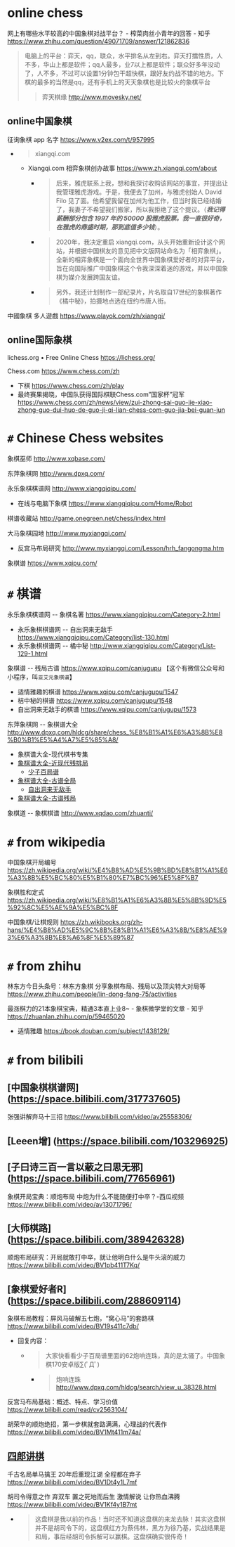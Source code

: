 
# online chess

网上有哪些水平较高的中国象棋对战平台？ - 榨菜肉丝小青年的回答 - 知乎 https://www.zhihu.com/question/49071709/answer/121862836
> 电脑上的平台：弈天，qq，联众，水平排名从左到右。弈天打擂性质，人不多，华山上都是软件；qq人最多，业7以上都是软件；联众好多年没动了，人不多，不过可以设置1分钟包干超快棋，跟好友约战不错的地方。下棋的最多的当然是qq，还有手机上的天天象棋也是比较火的象棋平台
>> 弈天棋缘 http://www.movesky.net/

## online中国象棋

征询象棋 app 名字 https://www.v2ex.com/t/957995
- > xiangqi.com
  * Xiangqi.com 相弈象棋创办故事 https://www.zh.xiangqi.com/about
    + > 后来，雅虎联系上我，想和我探讨收购该网站的事宜，并提出让我管理雅虎游戏。于是，我便去了加州，与雅虎创始人 David Filo 见了面。他希望我留在加州为他工作，但当时我已经结婚了，我妻子不希望我们搬家，所以我拒绝了这个提议。（***我记得薪酬部分包含 1997 年的 50000 股雅虎股票。我一直很好奇，在雅虎的鼎盛时期，那到底值多少钱***）。
    + > 2020年，我决定重启 xiangqi.com，从头开始重新设计这个网站，并根据中国棋友的意见把中文版网站命名为「相弈象棋」。全新的相弈象棋是一个面向全世界中国象棋爱好者的对弈平台，旨在向国际推广中国象棋这个令我深深着迷的游戏，并以中国象棋为媒介发展跨国友谊。
    + > 另外，我还计划制作一部纪录片，片名取自17世纪的象棋著作《橘中秘》，拍摄地点选在纽约市唐人街。

中國象棋 多人遊戲 https://www.playok.com/zh/xiangqi/

## online国际象棋

lichess.org • Free Online Chess https://lichess.org/

Chess.com https://www.chess.com/zh
- 下棋 https://www.chess.com/zh/play
- 最终赛果揭晓，中国队获得国际棋联Chess.com”国家杯”冠军 https://www.chess.com/zh/news/view/zui-zhong-sai-guo-jie-xiao-zhong-guo-dui-huo-de-guo-ji-qi-lian-chess-com-guo-jia-bei-guan-jun

# `#` Chinese Chess websites

象棋巫师 http://www.xqbase.com/

东萍象棋网 http://www.dpxq.com/

永乐象棋棋谱网 http://www.xiangqiqipu.com/
- 在线与电脑下象棋 https://www.xiangqiqipu.com/Home/Robot

棋谱收藏站 http://game.onegreen.net/chess/index.html

大马象棋园地 http://www.myxiangqi.com/
- 反宫马布局研究 http://www.myxiangqi.com/Lesson/hrh_fangongma.htm

象棋谱 https://www.xqipu.com/

# `#` 棋谱

永乐象棋棋谱网 -- 象棋名著 https://www.xiangqiqipu.com/Category-2.html
- 永乐象棋棋谱网 -- 自出洞来无敌手 https://www.xiangqiqipu.com/Category/list-130.html
- 永乐象棋棋谱网 -- 橘中秘 http://www.xiangqiqipu.com/Category/List-129-1.html

象棋谱 -- 残局古谱 https://www.xqipu.com/canjugupu  【这个有微信公众号和小程序，叫`亚艾元象棋谱`】
- 适情雅趣的棋谱 https://www.xqipu.com/canjugupu/1547
- 桔中秘的棋谱 https://www.xqipu.com/canjugupu/1548
- 自出洞来无敌手的棋谱 https://www.xqipu.com/canjugupu/1573

东萍象棋网 -- 象棋谱大全 http://www.dpxq.com/hldcg/share/chess_%E8%B1%A1%E6%A3%8B%E8%B0%B1%E5%A4%A7%E5%85%A8/
- 象棋谱大全-现代棋书专集
- [象棋谱大全-近现代残排局](http://www.dpxq.com/hldcg/share/chess_%E8%B1%A1%E6%A3%8B%E8%B0%B1%E5%A4%A7%E5%85%A8/%E8%B1%A1%E6%A3%8B%E8%B0%B1%E5%A4%A7%E5%85%A8-%E8%BF%91%E7%8E%B0%E4%BB%A3%E6%AE%8B%E6%8E%92%E5%B1%80/)
  * [少子百局谱](http://www.dpxq.com/hldcg/share/chess_%E8%B1%A1%E6%A3%8B%E8%B0%B1%E5%A4%A7%E5%85%A8/%E8%B1%A1%E6%A3%8B%E8%B0%B1%E5%A4%A7%E5%85%A8-%E8%BF%91%E7%8E%B0%E4%BB%A3%E6%AE%8B%E6%8E%92%E5%B1%80/%E5%B0%91%E5%AD%90%E7%99%BE%E5%B1%80%E8%B0%B1/)
- [象棋谱大全-古谱全局](http://www.dpxq.com/hldcg/share/chess_%E8%B1%A1%E6%A3%8B%E8%B0%B1%E5%A4%A7%E5%85%A8/%E8%B1%A1%E6%A3%8B%E8%B0%B1%E5%A4%A7%E5%85%A8-%E5%8F%A4%E8%B0%B1%E5%85%A8%E5%B1%80/)
  * [自出洞来无敌手](http://www.dpxq.com/hldcg/share/chess_%E8%B1%A1%E6%A3%8B%E8%B0%B1%E5%A4%A7%E5%85%A8/%E8%B1%A1%E6%A3%8B%E8%B0%B1%E5%A4%A7%E5%85%A8-%E5%8F%A4%E8%B0%B1%E5%85%A8%E5%B1%80/%E8%87%AA%E5%87%BA%E6%B4%9E%E6%9D%A5%E6%97%A0%E6%95%8C%E6%89%8B/)
- [象棋谱大全-古谱残局](http://www.dpxq.com/hldcg/share/chess_%E8%B1%A1%E6%A3%8B%E8%B0%B1%E5%A4%A7%E5%85%A8/%E8%B1%A1%E6%A3%8B%E8%B0%B1%E5%A4%A7%E5%85%A8-%E5%8F%A4%E8%B0%B1%E6%AE%8B%E5%B1%80/)

象棋道 -- 象棋棋谱 http://www.xqdao.com/zhuanti/

# `#` from wikipedia

中国象棋开局编号 https://zh.wikipedia.org/wiki/%E4%B8%AD%E5%9B%BD%E8%B1%A1%E6%A3%8B%E5%BC%80%E5%B1%80%E7%BC%96%E5%8F%B7

象棋胜和定式 https://zh.wikipedia.org/wiki/%E8%B1%A1%E6%A3%8B%E5%8B%9D%E5%92%8C%E5%AE%9A%E5%BC%8F

中国象棋/让棋规则 https://zh.wikibooks.org/zh-hans/%E4%B8%AD%E5%9C%8B%E8%B1%A1%E6%A3%8B/%E8%AE%93%E6%A3%8B%E8%A6%8F%E5%89%87

# `#` from zhihu

林东方今日头条号：林东方象棋 分享象棋布局、残局以及顶尖特大对局等 https://www.zhihu.com/people/lin-dong-fang-75/activities

最涨棋力的21本象棋宝典，精通3本直上业8~ - 象棋微学堂的文章 - 知乎 https://zhuanlan.zhihu.com/p/59465020
- 适情雅趣 https://book.douban.com/subject/1438129/

# `#` from bilibili

## [中国象棋棋谱网] (https://space.bilibili.com/317737605)

张强讲解弃马十三招 https://www.bilibili.com/video/av25558306/

## [Leeen增] (https://space.bilibili.com/103296925)

## [子曰诗三百一言以蔽之曰思无邪] (https://space.bilibili.com/77656961)

象棋开局宝典：顺炮布局 中炮为什么不能随便打中卒？-西瓜视频 https://www.bilibili.com/video/av13071796/

## [大师棋路] (https://space.bilibili.com/389426328)

顺炮布局研究：开局就敢打中卒，就让他明白什么是牛头滚的威力 https://www.bilibili.com/video/BV1pb411T7Kq/

## [象棋爱好者R] (https://space.bilibili.com/288609114)

象棋布局教程：屏风马破解五七炮，“窝心马”的套路棋 https://www.bilibili.com/video/BV19s411c7db/
- 回复内容：
  * > 大家快看看少子百局谱里面的62炮响连珠，真的是太骚了。中国象棋170安卓版∑(ﾟДﾟ)
    + > 炮响连珠 http://www.dpxq.com/hldcg/search/view_u_38328.html

反宫马布局基础：概述、特点、学习价值 https://www.bilibili.com/read/cv2563104/

胡荣华的顺炮绝招，第一步棋就套路满满，心理战的代表作 https://www.bilibili.com/video/BV1Mt411m74a/

## [四郎讲棋](https://space.bilibili.com/291377718)

千古名局单马擒王 20年后重现江湖 全程都在弃子 https://www.bilibili.com/video/BV1Dt4y1L7mf

胡司令得意之作 弃双车 置之死地而后生 激情解说 让你热血沸腾 https://www.bilibili.com/video/BV1Kf4y1B7mt
- > 这盘棋是我以前的作品！当时还不知道这盘棋的来龙去脉！其实这盘棋并不是胡司令下的，这盘棋红方为蔡伟林，黑方为徐乃基，实战结果是和局，事后经胡司令拆解可以赢棋。这盘棋确实很传奇！
